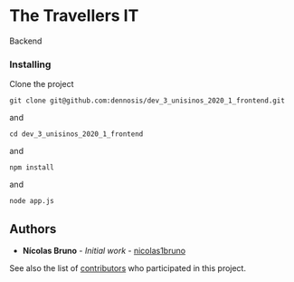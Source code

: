 # The Travellers IT

Backend

### Installing

Clone the project

```
git clone git@github.com:dennosis/dev_3_unisinos_2020_1_frontend.git
```
and
```
cd dev_3_unisinos_2020_1_frontend
```
and
```
npm install
```
and
```
node app.js
```

## Authors

* **Nícolas Bruno** - *Initial work* - [nicolas1bruno](https://github.com/nicolas1bruno)

See also the list of [contributors](https://github.com/dennosis/dev_3_unisinos_2020_1_backend/contributors) who participated in this project.


